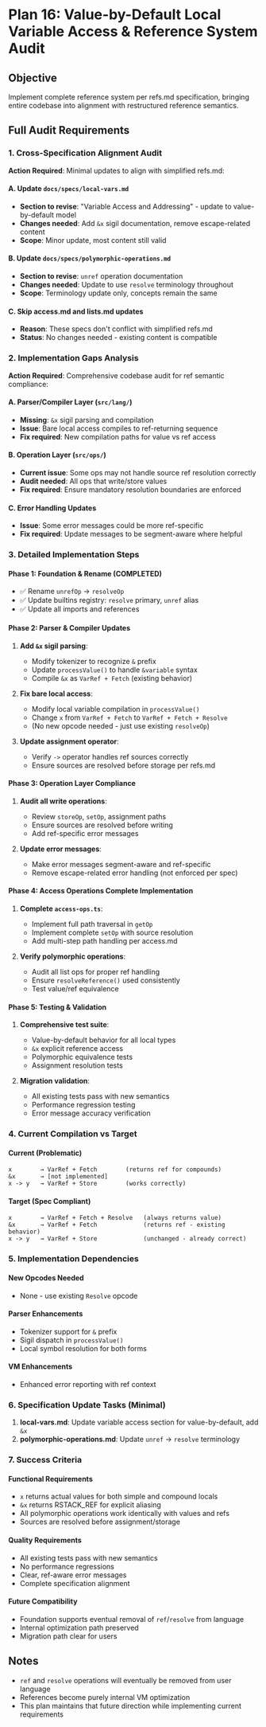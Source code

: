 # Plan 16: Value-by-Default Local Variable Access & Reference System Audit

## Objective
Implement complete reference system per refs.md specification, bringing entire codebase into alignment with restructured reference semantics.

## Full Audit Requirements

### 1. Cross-Specification Alignment Audit  
**Action Required**: Minimal updates to align with simplified refs.md:

#### A. Update `docs/specs/local-vars.md`
- **Section to revise**: "Variable Access and Addressing" - update to value-by-default model
- **Changes needed**: Add `&x` sigil documentation, remove escape-related content
- **Scope**: Minor update, most content still valid

#### B. Update `docs/specs/polymorphic-operations.md`  
- **Section to revise**: `unref` operation documentation
- **Changes needed**: Update to use `resolve` terminology throughout
- **Scope**: Terminology update only, concepts remain the same

#### C. Skip access.md and lists.md updates
- **Reason**: These specs don't conflict with simplified refs.md
- **Status**: No changes needed - existing content is compatible

### 2. Implementation Gaps Analysis
**Action Required**: Comprehensive codebase audit for ref semantic compliance:

#### A. Parser/Compiler Layer (`src/lang/`)
- **Missing**: `&x` sigil parsing and compilation
- **Issue**: Bare local access compiles to ref-returning sequence
- **Fix required**: New compilation paths for value vs ref access

#### B. Operation Layer (`src/ops/`)
- **Current issue**: Some ops may not handle source ref resolution correctly
- **Audit needed**: All ops that write/store values
- **Fix required**: Ensure mandatory resolution boundaries are enforced

#### C. Error Handling Updates  
- **Issue**: Some error messages could be more ref-specific
- **Fix required**: Update messages to be segment-aware where helpful

### 3. Detailed Implementation Steps

#### Phase 1: Foundation & Rename (COMPLETED)
- ✅ Rename `unrefOp` → `resolveOp` 
- ✅ Update builtins registry: `resolve` primary, `unref` alias
- ✅ Update all imports and references

#### Phase 2: Parser & Compiler Updates
1. **Add `&x` sigil parsing**:
   - Modify tokenizer to recognize `&` prefix
   - Update `processValue()` to handle `&variable` syntax
   - Compile `&x` as `VarRef + Fetch` (existing behavior)

2. **Fix bare local access**:
   - Modify local variable compilation in `processValue()`
   - Change `x` from `VarRef + Fetch` to `VarRef + Fetch + Resolve`
   - (No new opcode needed - just use existing `resolveOp`)

3. **Update assignment operator**:
   - Verify `->` operator handles ref sources correctly
   - Ensure sources are resolved before storage per refs.md

#### Phase 3: Operation Layer Compliance
1. **Audit all write operations**:
   - Review `storeOp`, `setOp`, assignment paths
   - Ensure sources are resolved before writing
   - Add ref-specific error messages

2. **Update error messages**:
   - Make error messages segment-aware and ref-specific
   - Remove escape-related error handling (not enforced per spec)

#### Phase 4: Access Operations Complete Implementation  
1. **Complete `access-ops.ts`**:
   - Implement full path traversal in `getOp`
   - Implement complete `setOp` with source resolution
   - Add multi-step path handling per access.md

2. **Verify polymorphic operations**:
   - Audit all list ops for proper ref handling
   - Ensure `resolveReference()` used consistently
   - Test value/ref equivalence

#### Phase 5: Testing & Validation
1. **Comprehensive test suite**:
   - Value-by-default behavior for all local types
   - `&x` explicit reference access
   - Polymorphic equivalence tests
   - Assignment resolution tests

2. **Migration validation**:
   - All existing tests pass with new semantics
   - Performance regression testing
   - Error message accuracy verification

### 4. Current Compilation vs Target

#### Current (Problematic)
```
x        → VarRef + Fetch        (returns ref for compounds)
&x       → [not implemented]
x -> y   → VarRef + Store        (works correctly)
```

#### Target (Spec Compliant)
```
x        → VarRef + Fetch + Resolve   (always returns value)
&x       → VarRef + Fetch             (returns ref - existing behavior)
x -> y   → VarRef + Store             (unchanged - already correct)
```

### 5. Implementation Dependencies

#### New Opcodes Needed
- None - use existing `Resolve` opcode

#### Parser Enhancements
- Tokenizer support for `&` prefix
- Sigil dispatch in `processValue()`
- Local symbol resolution for both forms

#### VM Enhancements  
- Enhanced error reporting with ref context

### 6. Specification Update Tasks (Minimal)

1. **local-vars.md**: Update variable access section for value-by-default, add `&x`
2. **polymorphic-operations.md**: Update `unref` → `resolve` terminology

### 7. Success Criteria

#### Functional Requirements
- `x` returns actual values for both simple and compound locals
- `&x` returns RSTACK_REF for explicit aliasing
- All polymorphic operations work identically with values and refs
- Sources are resolved before assignment/storage

#### Quality Requirements  
- All existing tests pass with new semantics
- No performance regressions
- Clear, ref-aware error messages
- Complete specification alignment

#### Future Compatibility
- Foundation supports eventual removal of `ref`/`resolve` from language
- Internal optimization path preserved
- Migration path clear for users

## Notes
- `ref` and `resolve` operations will eventually be removed from user language
- References become purely internal VM optimization
- This plan maintains that future direction while implementing current requirements